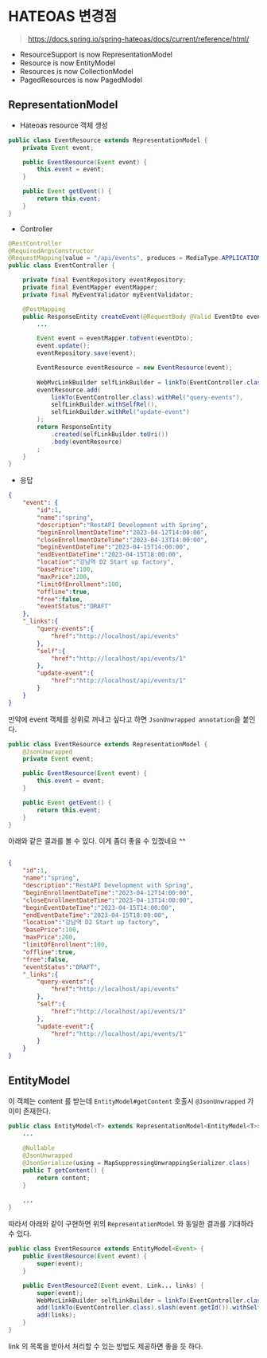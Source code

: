 # HATEOAS 변경점

> https://docs.spring.io/spring-hateoas/docs/current/reference/html/

- ResourceSupport is now RepresentationModel
- Resource is now EntityModel
- Resources is now CollectionModel
- PagedResources is now PagedModel

## RepresentationModel

- Hateoas resource 객체 생성
```java
public class EventResource extends RepresentationModel {
    private Event event;

    public EventResource(Event event) {
        this.event = event;
    }

    public Event getEvent() {
        return this.event;
    }
}
```

- Controller

```java
@RestController
@RequiredArgsConstructor
@RequestMapping(value = "/api/events", produces = MediaType.APPLICATION_JSON_VALUE)
public class EventController {

    private final EventRepository eventRepository;
    private final EventMapper eventMapper;
    private final MyEventValidator myEventValidator;

    @PostMapping
    public ResponseEntity createEvent(@RequestBody @Valid EventDto eventDto, Errors errors) {
        ...

        Event event = eventMapper.toEvent(eventDto);
        event.update();
        eventRepository.save(event);

        EventResource eventResource = new EventResource(event);
        
        WebMvcLinkBuilder selfLinkBuilder = linkTo(EventController.class).slash(event.getId());
        eventResource.add(
            linkTo(EventController.class).withRel("query-events"),
            selfLinkBuilder.withSelfRel(),
            selfLinkBuilder.withRel("update-event")
        );
        return ResponseEntity
            .created(selfLinkBuilder.toUri())
            .body(eventResource)
        ;
    }
}

```

- 응답
```json
{
    "event": {
        "id":1,
        "name":"spring",
        "description":"RestAPI Development with Spring",
        "beginEnrollmentDateTime":"2023-04-12T14:00:00",
        "closeEnrollmentDateTime":"2023-04-13T14:00:00",
        "beginEventDateTime":"2023-04-15T14:00:00",
        "endEventDateTime":"2023-04-15T18:00:00",
        "location":"강남역 D2 Start up factory",
        "basePrice":100,
        "maxPrice":200,
        "limitOfEnrollment":100,
        "offline":true,
        "free":false,
        "eventStatus":"DRAFT"
    },
    "_links":{
        "query-events":{
            "href":"http://localhost/api/events"
        },
        "self":{
            "href":"http://localhost/api/events/1"
        },
        "update-event":{
            "href":"http://localhost/api/events/1"
        }
    }
}
```

만약에 event 객체를 상위로 꺼내고 싶다고 하면 `JsonUnwrapped annotation`을 붙인다.

```java
public class EventResource extends RepresentationModel {
    @JsonUnwrapped
    private Event event;

    public EventResource(Event event) {
        this.event = event;
    }

    public Event getEvent() {
        return this.event;
    }
}
```

아래와 같은 결과를 볼 수 있다. 이게 좀더 좋을 수 있겠네요 ^^ 

```json

{
    "id":1,
    "name":"spring",
    "description":"RestAPI Development with Spring",
    "beginEnrollmentDateTime":"2023-04-12T14:00:00",
    "closeEnrollmentDateTime":"2023-04-13T14:00:00",
    "beginEventDateTime":"2023-04-15T14:00:00",
    "endEventDateTime":"2023-04-15T18:00:00",
    "location":"강남역 D2 Start up factory",
    "basePrice":100,
    "maxPrice":200,
    "limitOfEnrollment":100,
    "offline":true,
    "free":false,
    "eventStatus":"DRAFT",
    "_links":{
        "query-events":{
            "href":"http://localhost/api/events"
        },
        "self":{
            "href":"http://localhost/api/events/1"
        },
        "update-event":{
            "href":"http://localhost/api/events/1"
        }
    }
}
```

## EntityModel

이 객체는 content 를 받는데 `EntityModel#getContent` 호출시 `@JsonUnwrapped` 가 이미 존재한다.

```java
public class EntityModel<T> extends RepresentationModel<EntityModel<T>> {
    ...
    
    @Nullable
    @JsonUnwrapped
    @JsonSerialize(using = MapSuppressingUnwrappingSerializer.class)
    public T getContent() {
        return content;
    }
    
    ...
}
```
따라서 아래와 같이 구현하면 위의 `RepresentationModel` 와 동일한 결과를 기대하라 수 있다.

```java
public class EventResource extends EntityModel<Event> {
    public EventResource(Event event) {
        super(event);
    }

    public EventResource2(Event event, Link... links) {
        super(event);
        WebMvcLinkBuilder selfLinkBuilder = linkTo(EventController.class).slash(event.getId());
        add(linkTo(EventController.class).slash(event.getId()).withSelfRel());
        add(links);
    }
}

```

link 의 목록을 받아서 처리할 수 있는 방법도 제공하면 좋을 듯 하다.